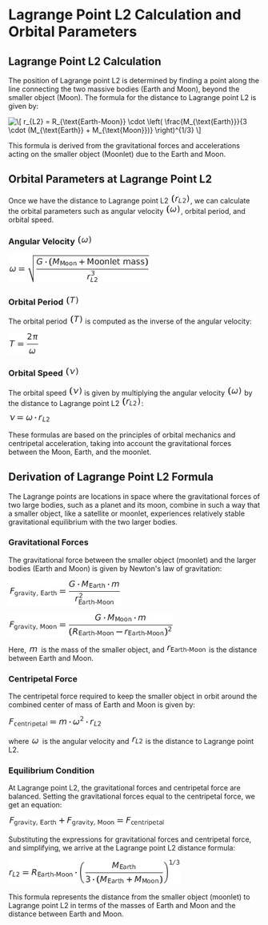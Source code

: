 
# Lagrange Point L2 Calculation and Orbital Parameters

## Lagrange Point L2 Calculation

The position of Lagrange point L2 is determined by finding a point along the line connecting the two massive bodies (Earth and Moon), beyond the smaller object (Moon). The formula for the distance to Lagrange point L2 is given by:

<img src="http://www.sciweavers.org/tex2img.php?eq=%5C%5B%20r_%7BL2%7D%20%3D%20R_%7B%5Ctext%7BEarth-Moon%7D%7D%20%5Ccdot%20%5Cleft%28%20%5Cfrac%7BM_%7B%5Ctext%7BEarth%7D%7D%7D%7B3%20%5Ccdot%20%28M_%7B%5Ctext%7BEarth%7D%7D%20%2B%20M_%7B%5Ctext%7BMoon%7D%7D%29%7D%20%5Cright%29%5E%7B1%2F3%7D%20%5C%5D%0A&bc=White&fc=Black&im=jpg&fs=12&ff=arev&edit=0" align="center" border="0" alt="\[ r_{L2} = R_{\text{Earth-Moon}} \cdot \left( \frac{M_{\text{Earth}}}{3 \cdot (M_{\text{Earth}} + M_{\text{Moon}})} \right)^{1/3} \]" width="344" height="50" />

This formula is derived from the gravitational forces and accelerations acting on the smaller object (Moonlet) due to the Earth and Moon.

## Orbital Parameters at Lagrange Point L2

Once we have the distance to Lagrange point L2 ![img.png](img.png), we can calculate the orbital parameters such as angular velocity ![img_1.png](img_1.png), orbital period, and orbital speed.

### Angular Velocity ![img_1.png](img_1.png)

![img_2.png](img_2.png)

### Orbital Period ![img_3.png](img_3.png)

The orbital period ![img_4.png](img_4.png) is computed as the inverse of the angular velocity:

![img_5.png](img_5.png)

### Orbital Speed ![img_6.png](img_6.png)

The orbital speed ![img_7.png](img_7.png) is given by multiplying the angular velocity ![img_8.png](img_8.png) by the distance to Lagrange point L2 ![img_9.png](img_9.png):

![img_10.png](img_10.png)

These formulas are based on the principles of orbital mechanics and centripetal acceleration, taking into account the gravitational forces between the Moon, Earth, and the moonlet.

## Derivation of Lagrange Point L2 Formula

The Lagrange points are locations in space where the gravitational forces of two large bodies, such as a planet and its moon, combine in such a way that a smaller object, like a satellite or moonlet, experiences relatively stable gravitational equilibrium with the two larger bodies.

### Gravitational Forces

The gravitational force between the smaller object (moonlet) and the larger bodies (Earth and Moon) is given by Newton's law of gravitation:

![img_11.png](img_11.png)

![img_13.png](img_13.png)

Here, ![img_14.png](img_14.png) is the mass of the smaller object, and ![img_15.png](img_15.png) is the distance between Earth and Moon.

### Centripetal Force

The centripetal force required to keep the smaller object in orbit around the combined center of mass of Earth and Moon is given by:

![img_16.png](img_16.png)

where ![img_17.png](img_17.png) is the angular velocity and ![img_18.png](img_18.png) is the distance to Lagrange point L2.

### Equilibrium Condition

At Lagrange point L2, the gravitational forces and centripetal force are balanced. Setting the gravitational forces equal to the centripetal force, we get an equation:

![img_19.png](img_19.png)

Substituting the expressions for gravitational forces and centripetal force, and simplifying, we arrive at the Lagrange point L2 distance formula:

![img_21.png](img_21.png)

This formula represents the distance from the smaller object (moonlet) to Lagrange point L2 in terms of the masses of Earth and Moon and the distance between Earth and Moon.